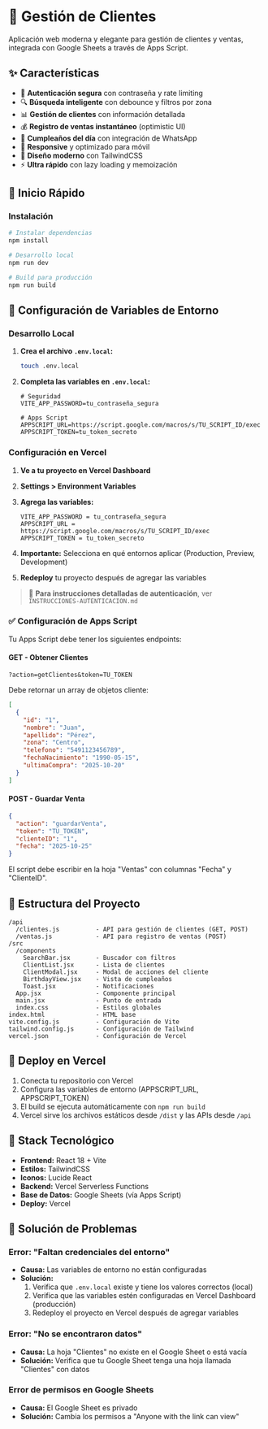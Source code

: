 # 🎯 Gestión de Clientes

Aplicación web moderna y elegante para gestión de clientes y ventas, integrada con Google Sheets a través de Apps Script.

## ✨ Características

- 🔐 **Autenticación segura** con contraseña y rate limiting
- 🔍 **Búsqueda inteligente** con debounce y filtros por zona
- 📊 **Gestión de clientes** con información detallada
- 💰 **Registro de ventas instantáneo** (optimistic UI)
- 🎂 **Cumpleaños del día** con integración de WhatsApp
- 📱 **Responsive** y optimizado para móvil
- 🎨 **Diseño moderno** con TailwindCSS
- ⚡ **Ultra rápido** con lazy loading y memoización

## 🚀 Inicio Rápido

### Instalación

```bash
# Instalar dependencias
npm install

# Desarrollo local
npm run dev

# Build para producción
npm run build
```

## 🔧 Configuración de Variables de Entorno

### Desarrollo Local

1. **Crea el archivo `.env.local`:**
   ```bash
   touch .env.local
   ```

2. **Completa las variables en `.env.local`:**

   ```
   # Seguridad
   VITE_APP_PASSWORD=tu_contraseña_segura
   
   # Apps Script
   APPSCRIPT_URL=https://script.google.com/macros/s/TU_SCRIPT_ID/exec
   APPSCRIPT_TOKEN=tu_token_secreto
   ```

### Configuración en Vercel

1. **Ve a tu proyecto en Vercel Dashboard**
2. **Settings > Environment Variables**
3. **Agrega las variables:**

   ```
   VITE_APP_PASSWORD = tu_contraseña_segura
   APPSCRIPT_URL = https://script.google.com/macros/s/TU_SCRIPT_ID/exec
   APPSCRIPT_TOKEN = tu_token_secreto
   ```

4. **Importante:** Selecciona en qué entornos aplicar (Production, Preview, Development)
5. **Redeploy** tu proyecto después de agregar las variables

> 📖 **Para instrucciones detalladas de autenticación**, ver `INSTRUCCIONES-AUTENTICACION.md`

### ✅ Configuración de Apps Script

Tu Apps Script debe tener los siguientes endpoints:

#### GET - Obtener Clientes
```
?action=getClientes&token=TU_TOKEN
```

Debe retornar un array de objetos cliente:
```json
[
  {
    "id": "1",
    "nombre": "Juan",
    "apellido": "Pérez",
    "zona": "Centro",
    "telefono": "5491123456789",
    "fechaNacimiento": "1990-05-15",
    "ultimaCompra": "2025-10-20"
  }
]
```

#### POST - Guardar Venta
```json
{
  "action": "guardarVenta",
  "token": "TU_TOKEN",
  "clienteID": "1",
  "fecha": "2025-10-25"
}
```

El script debe escribir en la hoja "Ventas" con columnas "Fecha" y "ClienteID".

## 📝 Estructura del Proyecto

```
/api
  /clientes.js          - API para gestión de clientes (GET, POST)
  /ventas.js            - API para registro de ventas (POST)
/src
  /components
    SearchBar.jsx       - Buscador con filtros
    ClientList.jsx      - Lista de clientes
    ClientModal.jsx     - Modal de acciones del cliente
    BirthdayView.jsx    - Vista de cumpleaños
    Toast.jsx           - Notificaciones
  App.jsx               - Componente principal
  main.jsx              - Punto de entrada
  index.css             - Estilos globales
index.html              - HTML base
vite.config.js          - Configuración de Vite
tailwind.config.js      - Configuración de Tailwind
vercel.json             - Configuración de Vercel
```

## 🚀 Deploy en Vercel

1. Conecta tu repositorio con Vercel
2. Configura las variables de entorno (APPSCRIPT_URL, APPSCRIPT_TOKEN)
3. El build se ejecuta automáticamente con `npm run build`
4. Vercel sirve los archivos estáticos desde `/dist` y las APIs desde `/api`

## 🎨 Stack Tecnológico

- **Frontend:** React 18 + Vite
- **Estilos:** TailwindCSS
- **Iconos:** Lucide React
- **Backend:** Vercel Serverless Functions
- **Base de Datos:** Google Sheets (vía Apps Script)
- **Deploy:** Vercel

## 🐛 Solución de Problemas

### Error: "Faltan credenciales del entorno"

- **Causa:** Las variables de entorno no están configuradas
- **Solución:** 
  1. Verifica que `.env.local` existe y tiene los valores correctos (local)
  2. Verifica que las variables estén configuradas en Vercel Dashboard (producción)
  3. Redeploy el proyecto en Vercel después de agregar variables

### Error: "No se encontraron datos"

- **Causa:** La hoja "Clientes" no existe en el Google Sheet o está vacía
- **Solución:** Verifica que tu Google Sheet tenga una hoja llamada "Clientes" con datos

### Error de permisos en Google Sheets

- **Causa:** El Google Sheet es privado
- **Solución:** Cambia los permisos a "Anyone with the link can view"

